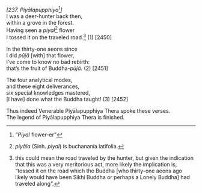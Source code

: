 *\[237. Piyālapupphiya*[^1]*\]*  
I was a deer-hunter back then,  
within a grove in the forest.  
Having seen a *piyal*[^2] flower  
I tossed it on the traveled road.[^3] (1) \[2450\]

In the thirty-one aeons since  
I did *pūjā* \[with\] that flower,  
I’ve come to know no bad rebirth:  
that’s the fruit of Buddha-*pūjā.* (2) \[2451\]

The four analytical modes,  
and these eight deliverances,  
six special knowledges mastered,  
\[I have\] done what the Buddha taught! (3) \[2452\]

Thus indeed Venerable Piyālapupphiya Thera spoke these verses.  
The legend of Piyālapupphiya Thera is finished.  
[^1]: *“Piyal* flower-er”  
[^2]: *piyāla* (Sinh. *piyal*) is buchanania latifolia.  
[^3]: this could mean the road traveled by the hunter, but given the
    indication that this was a very meritorious act, more likely the
    implication is, “tossed it on the road which the Buddha \[who
    thirty-one aeons ago likely would have been Sikhi Buddha or perhaps
    a Lonely Buddha\] had traveled along”.
